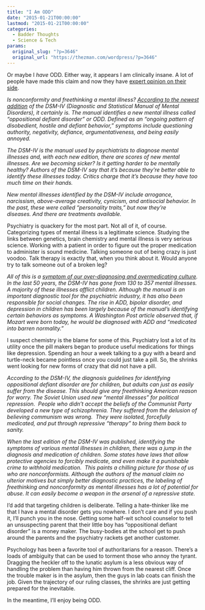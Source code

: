```yaml
---
title: "I Am ODD"
date: "2015-01-21T00:00:00"
lastmod: "2015-01-21T00:00:00"
categories:
  - Badder Thoughts
  - Science & Tech
params:
  original_slug: "?p=3646"
  original_url: "https://thezman.com/wordpress/?p=3646"
---
```


Or maybe I *have* ODD. Either way, it appears I am clinically insane. A
lot of people have made this claim and now they have <a
href="http://themindunleashed.org/2013/11/nonconformity-and-freethinking-now.html"
rel="noopener" target="_blank">expert opinion on their side</a>.

*Is nonconformity and freethinking a mental illness? [According to the
newest
addition](http://www.naturalnews.com/044862_psychiatrists_mental_illness_oppositional_defiant_disorder.html)
of the DSM-IV (Diagnostic and Statistical Manual of Mental Disorders),
it certainly is. The manual identifies a new mental illness called
“oppositional defiant disorder” or ODD. Defined as an “ongoing pattern
of disobedient, hostile and defiant behavior,” symptoms include
questioning authority, negativity, defiance, argumentativeness, and
being easily annoyed.*

*The DSM-IV is the manual used by psychiatrists to diagnose mental
illnesses and, with each new edition, there are scores of new mental
illnesses. Are we becoming sicker? Is it getting harder to be mentally
healthy? Authors of the DSM-IV say that it’s because they’re better able
to identify these illnesses today. Critics charge that it’s because they
have too much time on their hands.*

*New mental illnesses identified by the DSM-IV include arrogance,
narcissism, above-average creativity, cynicism, and antisocial behavior.
In the past, these were called “personality traits,” but now they’re
diseases. And there are treatments available.*

Psychiatry is quackery for the most part. Not all of it, of course.
Categorizing types of mental illness is a legitimate science. Studying
the links between genetics, brain chemistry and mental illness is very
serious science. Working with a patient in order to figure out the
proper medication to administer is sound medicine. Talking someone out
of being crazy is just voodoo. Talk therapy is exactly that, when you
think about it. Would anyone try to talk someone out of a broken leg?

*All of this is a [symptom of our over-diagnosing and overmedicating
culture](http://themindunleashed.org/2013/12/big-pharma-psychiatry-collusion-drug-provided-every-disorder.html).
In the last 50 years, the DSM-IV has gone from 130 to 357 mental
illnesses. A majority of these illnesses afflict children. Although the
manual is an important diagnostic tool for the psychiatric industry, it
has also been responsible for social changes. The rise in ADD, bipolar
disorder, and depression in children has been largely because of the
manual’s identifying certain behaviors as symptoms. A Washington Post
article observed that, if Mozart were born today, he would be diagnosed
with ADD and “medicated into barren normality.”*

I suspect chemistry is the blame for some of this. Psychiatry lost a lot
of its utility once the pill makers began to produce useful medications
for things like depression. Spending an hour a week talking to a guy
with a beard and turtle-neck became pointless once you could just take a
pill. So, the shrinks went looking for new forms of crazy that did not
have a pill.

*According to the DSM-IV, the diagnosis guidelines for identifying
oppositional defiant disorder are for children, but adults can just as
easily suffer from the disease. This should give any freethinking
American reason for worry. The Soviet Union used new “mental illnesses”
for political repression.  People who didn’t accept the beliefs of the
Communist Party developed a new type of schizophrenia. They suffered
from the delusion of believing communism was wrong.  They were isolated,
forcefully medicated, and put through repressive “therapy” to bring them
back to sanity.*

*When the last edition of the DSM-IV was published, identifying the
symptoms of various mental illnesses in children, there was a jump in
the diagnosis and medication of children. Some states have laws that
allow protective agencies to forcibly medicate, and even make it a
punishable crime to withhold medication.  This paints a chilling picture
for those of us who are nonconformists. Although the authors of the
manual claim no ulterior motives but simply better diagnostic practices,
the labeling of freethinking and nonconformity as mental illnesses has a
lot of potential for abuse. It can easily become a weapon in the arsenal
of a repressive state.*

I’d add that targeting children is deliberate. Telling a hate-thinker
like me that I have a mental disorder gets you nowhere. I don’t care and
if you push it, I’ll punch you in the nose. Getting some half-wit school
counselor to tell an unsuspecting parent that their little boy has
“oppositional defiant disorder” is a money maker. The busy-bodies at the
school get to push around the parents and the psychiatry rackets get
another customer.

Psychology has been a favorite tool of authoritarians for a reason.
There’s a loads of ambiguity that can be used to torment those who annoy
the tyrant. Dragging the heckler off to the lunatic asylum is a less
obvious way of handling the problem than having him thrown from the
nearest cliff. Once the trouble maker is in the asylum, then the guys in
lab coats can finish the job. Given the trajectory of our ruling
classes, the shrinks are just getting prepared for the inevitable.

In the meantime, I’ll enjoy being ODD.

